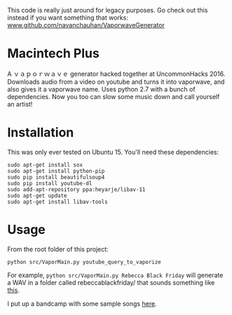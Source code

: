 This code is really just around for legacy purposes.
Go check out this instead if you want something that works:
www.github.com/navanchauhan/VaporwaveGenerator



# Macintech Plus
A ｖａｐｏｒｗａｖｅ generator hacked together at UncommonHacks 2016. Downloads audio from a video on youtube and turns it into vaporwave, and also gives it a vaporwave name. Uses python 2.7 with a bunch of dependencies. Now you too can slow some music down and call yourself an artist!

# Installation
This was only ever tested on Ubuntu 15. You'll need these dependencies:

```
sudo apt-get install sox
sudo apt-get install python-pip
sudo pip install beautifulsoup4
sudo pip install youtube-dl
sudo add-apt-repository ppa:heyarje/libav-11
sudo apt-get update
sudo apt-get install libav-tools
```

# Usage
From the root folder of this project:

```
python src/VaporMain.py youtube_query_to_vaporize
```

For example, `python src/VaporMain.py Rebecca Black Friday` will generate a WAV in a folder called rebeccablackfriday/ that sounds something like [this](https://www.youtube.com/watch?v=vn-kloj0tKc).

I put up a bandcamp with some sample songs [here](https://macintech.bandcamp.com/album/macintech-i).

